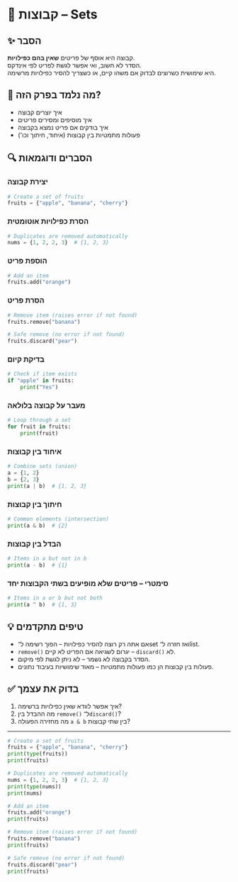 # 📘 קבוצות – Sets

## ✨ הסבר

קבוצה היא אוסף של פריטים **שאין בהם כפילויות**.  
הסדר לא חשוב, ואי אפשר לגשת לפריט לפי אינדקס.  
היא שימושית כשרוצים לבדוק אם משהו קיים, או כשצריך להסיר כפילויות מרשימה.

## 🧠 מה נלמד בפרק הזה?
- איך יוצרים קבוצה
- איך מוסיפים ומסירים פריטים
- איך בודקים אם פריט נמצא בקבוצה
- פעולות מתמטיות בין קבוצות (איחוד, חיתוך וכו')

## 🔍 הסברים ודוגמאות

### יצירת קבוצה
```python
# Create a set of fruits
fruits = {"apple", "banana", "cherry"}
```

### הסרת כפילויות אוטומטית
```python
# Duplicates are removed automatically
nums = {1, 2, 2, 3}  # {1, 2, 3}
```

### הוספת פריט
```python
# Add an item
fruits.add("orange")
```

### הסרת פריט
```python
# Remove item (raises error if not found)
fruits.remove("banana")

# Safe remove (no error if not found)
fruits.discard("pear")
```

### בדיקת קיום
```python
# Check if item exists
if "apple" in fruits:
    print("Yes")
```

### מעבר על קבוצה בלולאה
```python
# Loop through a set
for fruit in fruits:
    print(fruit)
```

### איחוד בין קבוצות
```python
# Combine sets (union)
a = {1, 2}
b = {2, 3}
print(a | b)  # {1, 2, 3}
```

### חיתוך בין קבוצות
```python
# Common elements (intersection)
print(a & b)  # {2}
```

### הבדל בין קבוצות
```python
# Items in a but not in b
print(a - b)  # {1}
```

### סימטרי – פריטים שלא מופיעים בשתי הקבוצות יחד
```python
# Items in a or b but not both
print(a ^ b)  # {1, 3}
```

## 💡 טיפים מתקדמים

* אם אתה רק רוצה להסיר כפילויות – הפוך רשימה ל־set ואז חזרה ל־list.
* `remove()` יגרום לשגיאה אם הפריט לא קיים – `discard()` לא.
* הסדר בקבוצה לא נשמר – לא ניתן לגשת לפי מיקום.
* פעולות בין קבוצות הן כמו פעולות מתמטיות – מאוד שימושיות בעיבוד נתונים.

## ✅ בדוק את עצמך

1. איך אפשר לוודא שאין כפילויות ברשימה?
2. מה ההבדל בין `remove()` ל־`discard()`?
3. מה מחזירה הפעולה `a & b` בין שתי קבוצות?

---
``` python
# Create a set of fruits
fruits = {"apple", "banana", "cherry"}
print(type(fruits))
print(fruits)

# Duplicates are removed automatically
nums = {1, 2, 2, 3}  # {1, 2, 3}
print(type(nums))
print(nums)

# Add an item
fruits.add("orange")
print(fruits)

# Remove item (raises error if not found)
fruits.remove("banana")
print(fruits)

# Safe remove (no error if not found)
fruits.discard("pear")
print(fruits)
```
